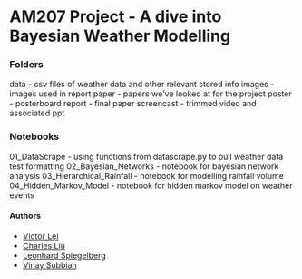 # AM207 Project - A dive into Bayesian Weather Modelling



### Folders

data - csv files of weather data and other relevant stored info
images - images used in report
paper - papers we've looked at for the project
poster - posterboard
report - final paper
screencast - trimmed video and associated ppt

### Notebooks
01_DataScrape - using functions from datascrape.py to pull weather data test formatting
02_Bayesian_Networks - notebook for bayesian network analysis
03_Hierarchical_Rainfall - notebook for modelling rainfall volume
04_Hidden_Markov_Model - notebook for hidden markov model on weather events


#### Authors
- [Victor Lei](mailto:vlei@g.harvard.edu) 
- [Charles Liu](mailto:cliu02@g.harvard.edu) 
- [Leonhard Spiegelberg](mailto:spiegelberg@g.harvard.edu) 
- [Vinay Subbiah](mailto:vinaysubbiah@g.harvard.edu) 